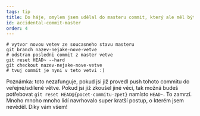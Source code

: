 ```yaml
---
tags: tip
title: Do háje, omylem jsem udělal do masteru commit, který ale měl být v zcela nové větvi!
id: accidental-commit-master
order: 4
---
```


```git
# vytvor novou vetev ze soucasneho stavu masteru
git branch nazev-nejake-nove-vetve
# odstran posledni commit z master vetve
git reset HEAD~ --hard
git checkout nazev-nejake-nove-vetve
# tvuj commit je nyni v teto vetvi :)
```

Poznámka: toto nezafunguje, pokud jsi již provedl push tohoto commitu do veřejné/sdílené větve. Pokud jsi již zkoušel jiné věci, tak možná budeš potřebovat `git reset HEAD@{pocet-commitu-zpet}` namísto `HEAD~`. To zamrzí. Mnoho mnoho mnoho lidí navrhovalo super kratší postup, o kterém jsem nevěděl. Díky vám všem!